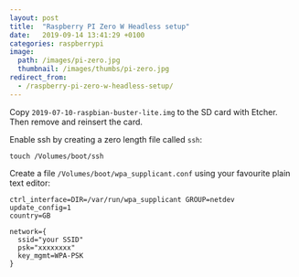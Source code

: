 ```yaml
---
layout: post
title:  "Raspberry PI Zero W Headless setup"
date:   2019-09-14 13:41:29 +0100
categories: raspberrypi
image:
  path: /images/pi-zero.jpg
  thumbnail: /images/thumbs/pi-zero.jpg
redirect_from:
  - /raspberry-pi-zero-w-headless-setup/
---
```

Copy `2019-07-10-raspbian-buster-lite.img` to the SD card with Etcher. Then remove and reinsert the card.

Enable ssh by creating a zero length file called `ssh`:

    touch /Volumes/boot/ssh

Create a file `/Volumes/boot/wpa_supplicant.conf` using your favourite plain text editor:

    ctrl_interface=DIR=/var/run/wpa_supplicant GROUP=netdev
    update_config=1
    country=GB

    network={
      ssid="your SSID"
      psk="xxxxxxxx"
      key_mgmt=WPA-PSK
    }
